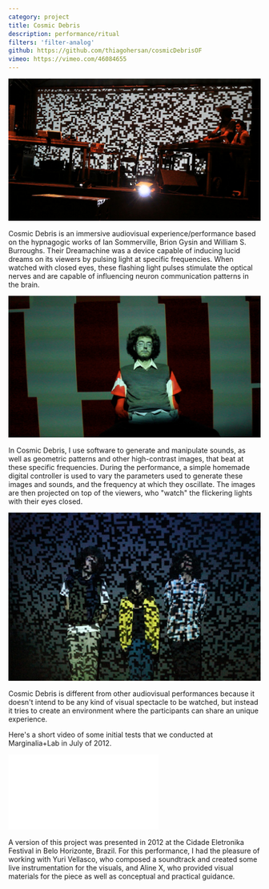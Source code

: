 ```yaml
---
category: project
title: Cosmic Debris
description: performance/ritual
filters: 'filter-analog'
github: https://github.com/thiagohersan/cosmicDebrisOF
vimeo: https://vimeo.com/46084655
---
```

![](/assets/projects/cosmic-debris/eletronika00.jpg)

Cosmic Debris is an immersive audiovisual experience/performance based on the hypnagogic works of Ian Sommerville, Brion Gysin and William S. Burroughs. Their Dreamachine was a device capable of inducing lucid dreams on its viewers by pulsing light at specific frequencies. When watched with closed eyes, these flashing light pulses stimulate the optical nerves and are capable of influencing neuron communication patterns in the brain.

![](/assets/projects/cosmic-debris/still00.jpg)

In Cosmic Debris, I use software to generate and manipulate sounds, as well as geometric patterns and other high-contrast images, that beat at these specific frequencies. During the performance, a simple homemade digital controller is used to vary the parameters used to generate these images and sounds, and the frequency at which they oscillate. The images are then projected on top of the viewers, who "watch" the flickering lights with their eyes closed.

![](/assets/projects/cosmic-debris/TAY.jpg)

Cosmic Debris is different from other audiovisual performances because it doesn't intend to be any kind of visual spectacle to be watched, but instead it tries to create an environment where the participants can share an unique experience.

Here's a short video of some initial tests that we conducted at Marginalia+Lab in July of 2012.

<div class="video-wrapper video-wrapper-16x9">
    <iframe allowfullscreen="" frameborder="0" mozallowfullscreen="" src="//player.vimeo.com/video/46084655?title=0&byline=0&portrait=0" webkitallowfullscreen=""></iframe>
</div>

A version of this project was presented in 2012 at the Cidade Eletronika Festival in Belo Horizonte, Brazil. For this performance, I had the pleasure of working with Yuri Vellasco, who composed a soundtrack and created some live instrumentation for the visuals, and Aline X, who provided visual materials for the piece as well as conceptual and practical guidance.
